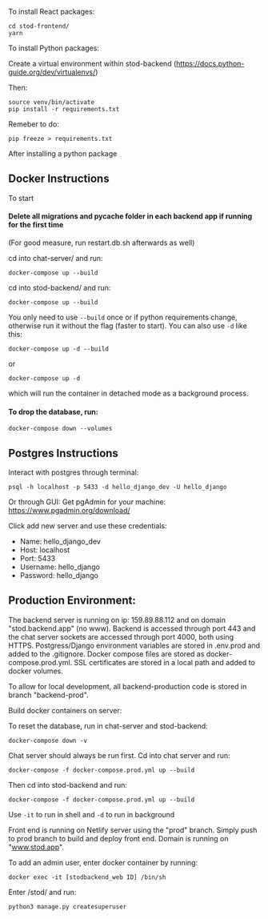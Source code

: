 To install React packages:

```
cd stod-frontend/
yarn
```

To install Python packages:

Create a virtual environment within stod-backend (https://docs.python-guide.org/dev/virtualenvs/)

Then:

```
source venv/bin/activate
pip install -r requirements.txt
```

Remeber to do:

```
pip freeze > requirements.txt
```

After installing a python package

## Docker Instructions

To start

#### Delete all migrations and pycache folder in each backend app if running for the first time
(For good measure, run restart.db.sh afterwards as well)

cd into chat-server/ and run:

```
docker-compose up --build
```

cd into stod-backend/ and run:

```
docker-compose up --build
```

You only need to use `--build` once or if python requirements change, otherwise run it without the flag (faster to start). You can also use `-d` like this:

```
docker-compose up -d --build
```

or

```
docker-compose up -d
```

which will run the container in detached mode as a background process.

#### To drop the database, run:
```
docker-compose down --volumes
```

## Postgres Instructions

Interact with postgres through terminal:

```
psql -h localhost -p 5433 -d hello_django_dev -U hello_django
```

Or through GUI:
Get pgAdmin for your machine: https://www.pgadmin.org/download/

Click add new server and use these credentials:

- Name: hello_django_dev
- Host: localhost
- Port: 5433
- Username: hello_django
- Password: hello_django


## Production Environment:
The backend server is running on ip: 159.89.88.112 and on domain "stod.backend.app" (no www). 
Backend is accessed through port 443 and the chat server sockets are accessed through port 4000, both using HTTPS.
Postgress/Django environment variables are stored in .env.prod and added to the .gitignore. 
Docker compose files are stored as docker-compose.prod.yml. 
SSL certificates are stored in a local path and added to docker volumes.

To allow for local development, all backend-production code is stored in branch "backend-prod".

Build docker containers on server:

To reset the database, run in chat-server and stod-backend:

```
docker-compose down -v
```

Chat server should always be run first. Cd into chat server and run:

```
docker-compose -f docker-compose.prod.yml up --build
```

Then cd into stod-backend and run:

```
docker-compose -f docker-compose.prod.yml up --build
```

Use ```-it``` to run in shell and ```-d``` to run in background

Front end is running on Netlify server using the "prod" branch. Simply push to prod branch to build and deploy front end. Domain is running on "www.stod.app".

To add an admin user, enter docker container by running:
```
docker exec -it [stodbackend_web ID] /bin/sh
```
Enter /stod/ and run:
```
python3 manage.py createsuperuser
```
